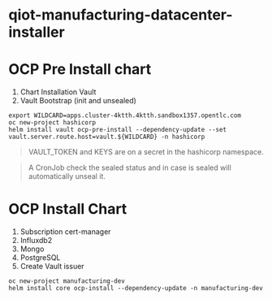 # qiot-manufacturing-datacenter-installer

# OCP Pre Install chart

1. Chart Installation Vault
3. Vault Bootstrap (init and unsealed)

```
export WILDCARD=apps.cluster-4ktth.4ktth.sandbox1357.opentlc.com
oc new-project hashicorp
helm install vault ocp-pre-install --dependency-update --set vault.server.route.host=vault.${WILDCARD} -n hashicorp
```
>
> VAULT_TOKEN and KEYS are on a secret in the hashicorp namespace.
>

>
> A CronJob check the sealed status and in case is sealed will automatically unseal it.
>


# OCP Install Chart

1. Subscription cert-manager
2. Influxdb2
3. Mongo
4. PostgreSQL
5. Create Vault issuer

```
oc new-project manufacturing-dev
helm install core ocp-install --dependency-update -n manufacturing-dev
```